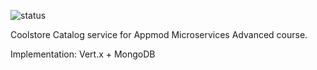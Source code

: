 ![status](https://travis-ci.org/mosuke5/cnd-project-service.svg?branch=master)

Coolstore Catalog service for Appmod Microservices Advanced course.

Implementation: Vert.x + MongoDB

